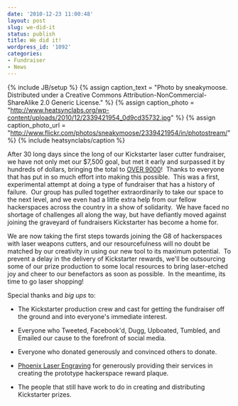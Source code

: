 ```yaml
---
date: '2010-12-23 11:00:48'
layout: post
slug: we-did-it
status: publish
title: We did it!
wordpress_id: '1092'
categories:
- Fundraiser
- News
---
```


{% include JB/setup %}
{% assign caption_text = "Photo by sneakymoose. Distributed under a Creative Commons Attribution-NonCommercial-ShareAlike 2.0 Generic License." %}
{% assign caption_photo = "http://www.heatsynclabs.org/wp-content/uploads/2010/12/2339421954_0d9cd35732.jpg" %}
{% assign caption_photo_url = "http://www.flickr.com/photos/sneakymoose/2339421954/in/photostream/" %}
{% include heatsynclabs/caption %}

After 30 long days since the long of our Kickstarter laser cutter fundraiser, we have not only met our $7,500 goal, but met it early and surpassed it by hundreds of dollars, bringing the total to [OVER 9000](http://knowyourmeme.com/memes/its-over-9000#)!  Thanks to everyone that has put in so much effort into making this possible.  This was a first, experimental attempt at doing a type of fundraiser that has a history of failure.  Our group has pulled together extraordinarily to take our space to the next level, and we even had a little extra help from our fellow hackerspaces across the country in a show of solidarity.  We have faced no shortage of challenges all along the way, but have defiantly moved against joining the graveyard of fundraisers Kickstarter has become a home for.

We are now taking the first steps towards joining the G8 of hackerspaces with laser weapons cutters, and our resourcefulness will no doubt be matched by our creativity in using our new tool to its maximum potential.  To prevent a delay in the delivery of Kickstarter rewards, we'll be outsourcing some of our prize production to some local resources to bring laser-etched joy and cheer to our benefactors as soon as possible.  In the meantime, its time to go laser shopping!

Special thanks and _big ups_ to:



	
  * The Kickstarter production crew and cast for getting the fundraiser off the ground and into everyone's immediate interest.

	
  * Everyone who Tweeted, Facebook'd, Dugg, Upboated, Tumbled, and Emailed our cause to the forefront of social media.

	
  * Everyone who donated generously and convinced others to donate.

	
  * [Phoenix Laser Engraving](www.phoenixlaserengraving.com) for generously providing their services in creating the prototype hackerspace reward plaque.

	
  * The people that still have work to do in creating and distributing Kickstarter prizes.


